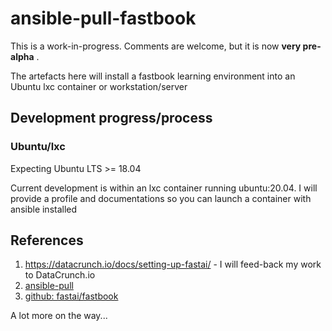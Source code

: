 # ansible-pull-fastbook

This is a work-in-progress. Comments are welcome, but it is now **very pre-alpha** .

The artefacts here will install a fastbook learning environment into 
an Ubuntu lxc container or workstation/server


## Development progress/process

### Ubuntu/lxc

Expecting Ubuntu LTS >= 18.04

Current development is within an lxc container running ubuntu:20.04. I will provide a profile and documentations so you can launch a container with ansible installed


## References

1. https://datacrunch.io/docs/setting-up-fastai/ - I will feed-back my work to DataCrunch.io
2. [ansible-pull](https://docs.ansible.com/ansible/latest/cli/ansible-pull.html#ansible-pull)
3. [github: fastai/fastbook](https://github.com/fastai/fastbook)

A lot more on the way...